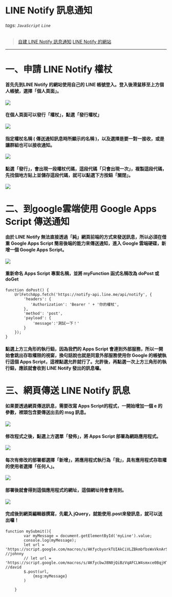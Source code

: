 # LINE Notify 訊息通知
###### tags: `JavaScript` `Line`
>[自建 LINE Notify 訊息通知](https://www.oxxostudio.tw/articles/201806/line-notify.html)
>[LINE Notify 的網站](https://notify-bot.line.me/zh_TW/)
---
# 一、申請 LINE Notify 權杖

#### 首先先到LINE Notify 的網站使用自己的 LINE 帳號登入。登入後滑鼠移至上方個人帳號，選擇「個人頁面」。
![](https://i.imgur.com/stGsNDL.png)
#### 在個人頁面可以發行「權杖」，點選「發行權杖」
![](https://i.imgur.com/MMgdf4C.png)
#### 指定權杖名稱 ( 傳送通知訊息時所顯示的名稱 )，以及選擇是要一對一接收，或是讓群組也可以接收通知。
![](https://i.imgur.com/zjtBqYP.png)
#### 點選「發行」，會出現一段權杖代碼，這段代碼「只會出現一次」，複製這段代碼，先找個地方貼上並儲存這段代碼，就可以點選下方按鈕「關閉」。
![](https://i.imgur.com/hpFBl8z.png)
# 二、到google雲端使用 Google Apps Script 傳送通知
#### 由於 LINE Notify 無法直接透過「純」網頁前端的方式來發送訊息，所以必須在借重 Google Apps Script 簡易後端的能力來傳送通知，進入 Google 雲端硬碟，新增一個 Google Apps Script。
![](https://i.imgur.com/WXVs7N3.png)

#### 重新命名 Apps Script 專案名稱，並將 myFunction 函式名稱改為 doPost 或 doGet 
```javascript=
function doPost() {
    UrlFetchApp.fetch('https://notify-api.line.me/api/notify', {
        'headers': {
           'Authorization': 'Bearer ' + '你的權杖',
        },
        'method': 'post',
        'payload': {
            'message':'測試一下！'
        }
    });
}
```
#### 點選上方三角形的執行鈕，因為我們的 Apps Script 會連到外部服務，所以一開始會跳出存取權限的視窗，換句話說也就是同意外部服務使用你 Google 的帳號執行這個 Apps Script，這裡點選允許就行了。允許後，再點選一次上方三角形的執行鈕，應該就會收到 LINE Notify 發出的訊息囉。

# 三、網頁傳送 LINE Notify 訊息
#### 如果要透過網頁傳送訊息，需要改寫 Apps Script的程式，一開始增加一個 e 的參數，裡頭包含要傳送出去的 msg 訊息。
![](https://i.imgur.com/RD1fykk.png)
#### 修改程式之後，點選上方選單「發佈」，將 Apps Script 部署為網路應用程式。
![](https://i.imgur.com/5JOep7K.png)
#### 每次有修改的部署都選擇「新增」，將應用程式執行為「我」，具有應用程式存取權的使用者選擇「任何人」。
![](https://i.imgur.com/DrMXRci.png)
#### 部署後就會得到這個應用程式的網址，這個網址待會會用到。
![](https://i.imgur.com/gHXK7FP.png)
#### 完成後到網頁編輯器撰寫，先載入 jQuery，就能使用.post來發訊息，就可以送出囉！
```javascript=
function mySubmit(){
        var myMessage = document.getElementById('myLine').value;
        console.log(myMessage);
        let url = 'https://script.google.com/macros/s/AKfycbyorkTUIAkCiVLZBkmbfbsWxVknArSO_HQNNBgo0nYc6GAqQzU/exec'  //johnny
        // let url = 'https://script.google.com/macros/s/AKfycbwJ8N0jQiBzVqAFCLW4smxce0BqjHTgt_zOXTxfh_hlB96I3X4C/exec'  //david
        $.post(url,
            {msg:myMessage}
        )
        
    }
```